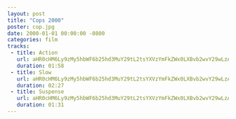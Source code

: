 ```yaml
---
layout: post
title: "Cops 2000"
poster: cop.jpg
date: 2000-01-01 00:00:00 -0800
categories: film
tracks:
 - title: Action
   url: aHR0cHM6Ly9zMy5hbWF6b25hd3MuY29tL2tsYXVzYmFkZWx0LXBvb2wvY29wLzAxIEFjdGlvbi5tcDM=
   duration: 01:58
 - title: Slow
   url: aHR0cHM6Ly9zMy5hbWF6b25hd3MuY29tL2tsYXVzYmFkZWx0LXBvb2wvY29wLzAyIFNsb3cubXAz
   duration: 02:27
 - title: Suspense 
   url: aHR0cHM6Ly9zMy5hbWF6b25hd3MuY29tL2tsYXVzYmFkZWx0LXBvb2wvY29wLzAzIFN1c3BlbnNlLm1wMw==
   duration: 01:31
---
```

